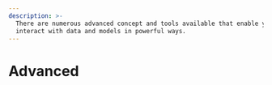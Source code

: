 ```yaml
---
description: >-
  There are numerous advanced concept and tools available that enable you to
  interact with data and models in powerful ways.
---
```


# Advanced



